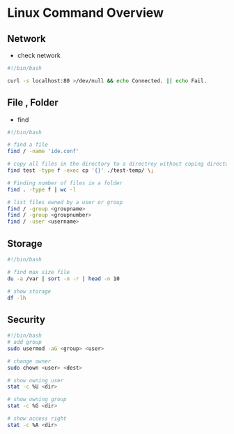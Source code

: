 # Linux Command Overview

## Network

* check network

```bash
#!/bin/bash

curl -s localhost:80 >/dev/null && echo Connected. || echo Fail.
```

## File , Folder

* find

```bash
#!/bin/bash

# find a file
find / -name 'ide.conf'

# copy all files in the directory to a directroy without coping directory structure s
find test -type f -exec cp '{}' ./test-temp/ \;

# Finding number of files in a folder
find . -type f | wc -l

# list files owned by a user or group 
find / -group <groupname>
find / -group <groupnumber>
find / -user <username>

```

## Storage

```bash
#!/bin/bash

# find max size file
du -a /var | sort -n -r | head -n 10

# show storage
df -lh
```

## Security

```bash
#!/bin/bash
# add group
sudo usermod -aG <group> <user>

# change owner
sudo chown <user> <dest>

# show owning user
stat -c %U <dir>

# show owning group
stat -c %G <dir>

# show access right
stat -c %A <dir>
```